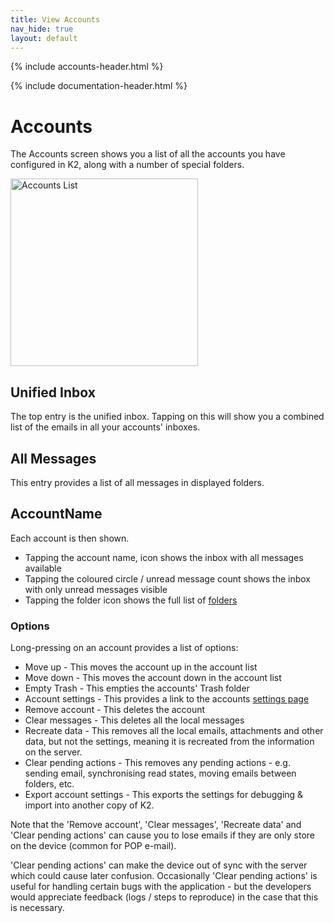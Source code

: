 ```yaml
---
title: View Accounts
nav_hide: true
layout: default
---
```


{% include accounts-header.html %}

{% include documentation-header.html %}

# Accounts

The Accounts screen shows you a list of all the accounts you have configured in K2, along with a number of special folders.

<img src="{{site.url}}/assets/img/accounts_list.png" alt="Accounts List" width="300" />

## Unified Inbox

The top entry is the unified inbox. Tapping on this will show you a combined list of the emails in all your accounts' inboxes.

## All Messages

This entry provides a list of all messages in displayed folders.

## **AccountName**

Each account is then shown.

* Tapping the account name, icon shows the inbox with all messages available
* Tapping the coloured circle  / unread message count shows the inbox with only unread messages visible
* Tapping the folder icon shows the full list of [folders]({{site.url}}/documentation/folders.html)

### Options

Long-pressing on an account provides a list of options:

* Move up - This moves the account up in the account list
* Move down - This moves the account down in the account list
* Empty Trash - This empties the accounts' Trash folder
* Account settings - This provides a link to the accounts [settings page]({{site.url}}/documentation/settings/account.html)
* Remove account - This deletes the account
* Clear messages - This deletes all the local messages
* Recreate data - This removes all the local emails, attachments and other data, but not the settings, meaning it is recreated from the information on the server.
* Clear pending actions - This removes any pending actions - e.g. sending email, synchronising read states, moving emails between folders, etc.
* Export account settings - This exports the settings for debugging & import into another copy of K2.

Note that the 'Remove account', 'Clear messages', 'Recreate data' and 'Clear pending actions'
can cause you to lose emails if they are only store on the device (common for POP e-mail).

'Clear pending actions' can make the device out of sync with the server which could cause later confusion.
Occasionally 'Clear pending actions' is useful for handling certain bugs with the application -
but the developers would appreciate feedback (logs / steps to reproduce) in the case that this is necessary.
